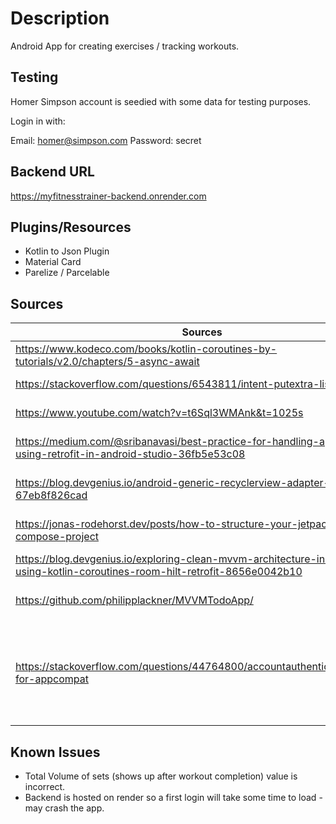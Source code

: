 # **Description**
Android App for creating exercises / tracking workouts.

## **Testing**

Homer Simpson account is seedied with some data for testing purposes.

Login in with: 

Email: homer@simpson.com
Password: secret

## **Backend URL**
<https://myfitnesstrainer-backend.onrender.com>

## **Plugins/Resources**
- Kotlin to Json Plugin
- Material Card
- Parelize / Parcelable

## **Sources**

| Sources                                                                                                                          | Reason                                                                                                                                 |
|----------------------------------------------------------------------------------------------------------------------------------|----------------------------------------------------------------------------------------------------------------------------------------|
| <https://www.kodeco.com/books/kotlin-coroutines-by-tutorials/v2.0/chapters/5-async-await>                                        | general async / await                                                                                                                  |
| <https://stackoverflow.com/questions/6543811/intent-putextra-list>                                                               | putExtra - pass args - Parcelable                                                                                                      |
| <https://www.youtube.com/watch?v=t6Sql3WMAnk&t=1025s>                                                                            | How to use / setup retrofit                                                                                                            |
| <https://medium.com/@sribanavasi/best-practice-for-handling-api-calls-using-retrofit-in-android-studio-36fb5e53c08>              | Wrap retrofit in NetworkResult object                                                                                                  |
| <https://blog.devgenius.io/android-generic-recyclerview-adapter-67eb8f826cad>                                                    | Setting up a generic adapter that takes a generic as a type                                                                            |
| <https://jonas-rodehorst.dev/posts/how-to-structure-your-jetpack-compose-project>                                                | How to Structure MVVM pattern with composables                                                                                         | 
| <https://blog.devgenius.io/exploring-clean-mvvm-architecture-in-android-using-kotlin-coroutines-room-hilt-retrofit-8656e0042b10> | Structure MVVM pattern article                                                                                                         |
| <https://github.com/philipplackner/MVVMTodoApp/>                                                                                 | MVVM Structure - Routes with navcontroller                                                                                             |
| <https://stackoverflow.com/questions/44764800/accountauthenticatoractivity-for-appcompat>                                        | response result from authenticatorActivity not being received to called - this was reason why, had to implement funcs in my App Compat |

## **Known Issues**
- Total Volume of sets (shows up after workout completion) value is incorrect.
- Backend is hosted on render so a first login will take some time to load - may crash the app.